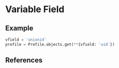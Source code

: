 # Variable Field

## Example

```python
vfield = 'unionid'
profile = Profile.objects.get(**{vfield: 'uid'})
```

## References

